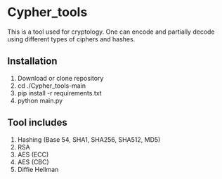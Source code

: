 # Cypher_tools

This is a tool used for cryptology. One can encode and partially decode using different types of ciphers and hashes. 


<h2> Installation </h2>
<ol> 
  <li> Download or clone repository </li>
  <li> cd ./Cypher_tools-main </li>
  <li> pip install -r requirements.txt </li>
  <li> python main.py </li>
</ol>
<h2> Tool includes </h2>
<ol>
  <li> Hashing (Base 54, SHA1, SHA256, SHA512, MD5) </li>
  <li> RSA </li>
  <li> AES (ECC) </li>
  <li> AES (CBC) </li>
  <li> Diffie Hellman </li>
</ol>
